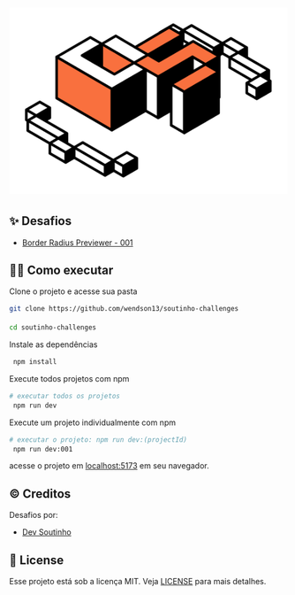 # ![Challenges](.github/logo.svg)

## ✨ Desafios

- [Border Radius Previewer - 001](apps/border-radius-previewer/)

## 🧑‍💻 Como executar

Clone o projeto e acesse sua pasta

```bash
git clone https://github.com/wendson13/soutinho-challenges

cd soutinho-challenges
```

Instale as dependências

```bash
 npm install
```

Execute todos projetos com npm

```bash
# executar todos os projetos
 npm run dev
```

Execute um projeto individualmente com npm

```bash
# executar o projeto: npm run dev:(projectId)
 npm run dev:001
```

acesse o projeto em [localhost:5173](http://localhost:5173/) em seu navegador.

## ©️ Creditos

Desafios por:

- [Dev Soutinho](https://labs.mariosouto.com/)

## 📝 License

Esse projeto está sob a licença MIT. Veja [LICENSE](LICENSE) para mais detalhes.
